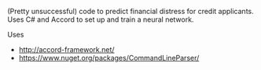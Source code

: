 (Pretty unsuccessful) code to predict financial distress for credit applicants. Uses C# and Accord to set up and train a neural network.

Uses
* http://accord-framework.net/
* https://www.nuget.org/packages/CommandLineParser/
